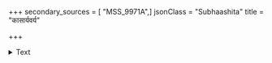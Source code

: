 +++
secondary_sources = [ "MSS_9971A",]
jsonClass = "Subhaashita"
title = "कासार्यवर्य"

+++

<details><summary>Text</summary>

कासार्यवर्य कलिताम्बुरुहावतंस मुक्तासमानजलबिन्दुतरङ्गरङ्ग।  
किं भूषणं तव बकैर्बहुभिः कुरार्वैर् हंसैर्विना कलरवैर्नरदेवपूज्यैः॥
</details>
